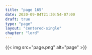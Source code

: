 ```yaml
---
title: "page 165"
date: 2020-09-04T21:30:54-07:00
draft: true
type: "page"
layout: "centered-single"
chapter: "lord"
---
```


{{< img src="page.png" alt="page" >}}
